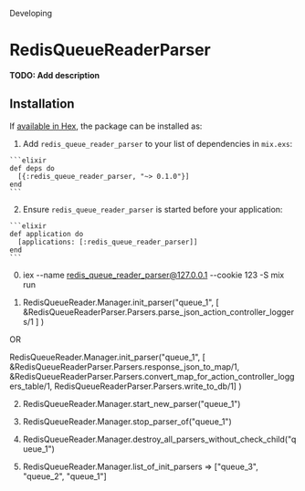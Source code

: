 Developing

# RedisQueueReaderParser

**TODO: Add description**

## Installation

If [available in Hex](https://hex.pm/docs/publish), the package can be installed as:

  1. Add `redis_queue_reader_parser` to your list of dependencies in `mix.exs`:

    ```elixir
    def deps do
      [{:redis_queue_reader_parser, "~> 0.1.0"}]
    end
    ```

  2. Ensure `redis_queue_reader_parser` is started before your application:

    ```elixir
    def application do
      [applications: [:redis_queue_reader_parser]]
    end
    ```



0) iex --name redis_queue_reader_parser@127.0.0.1 --cookie 123  -S mix run


1) RedisQueueReader.Manager.init_parser("queue_1", [ &RedisQueueReaderParser.Parsers.parse_json_action_controller_loggers/1 ] )

OR

RedisQueueReader.Manager.init_parser("queue_1", [ &RedisQueueReaderParser.Parsers.response_json_to_map/1, &RedisQueueReaderParser.Parsers.convert_map_for_action_controller_loggers_table/1,  RedisQueueReaderParser.Parsers.write_to_db/1] )



2) RedisQueueReader.Manager.start_new_parser("queue_1")

3) RedisQueueReader.Manager.stop_parser_of("queue_1")

4) RedisQueueReader.Manager.destroy_all_parsers_without_check_child("queue_1")

5) RedisQueueReader.Manager.list_of_init_parsers => ["queue_3", "queue_2", "queue_1"]
